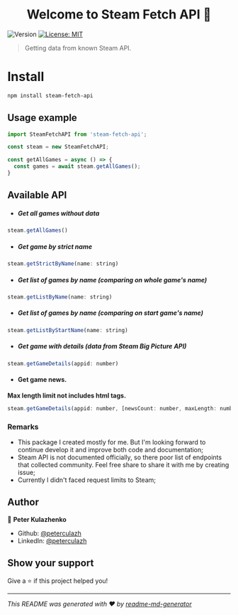 <h1 align="center">Welcome to Steam Fetch API 👋</h1>
<p>
  <img alt="Version" src="https://img.shields.io/badge/version-0.0.19-blue.svg?cacheSeconds=2592000" />
  <a href="#" target="_blank">
    <img alt="License: MIT" src="https://img.shields.io/badge/License-MIT-yellow.svg" />
  </a>
</p>

> Getting data from known Steam API.

# Install

```sh
npm install steam-fetch-api
```

## Usage example

```js
import SteamFetchAPI from 'steam-fetch-api';

const steam = new SteamFetchAPI;

const getAllGames = async () => {
  const games = await steam.getAllGames();
}
```

## Available API

- ##### Get all games without data

```js
steam.getAllGames()
```


- ##### Get game by strict name

```js
steam.getStrictByName(name: string)
```

- ##### Get list of games by name (comparing on whole game's name)

```js
steam.getListByName(name: string)
```

- ##### Get list of games by name (comparing on start game's name)

```js
steam.getListByStartName(name: string)
```

- ##### Get game with details (data from Steam Big Picture API)

```js
steam.getGameDetails(appid: number)
```

- #### Get game news. 
<strong>Max length limit not includes html tags.</strong>

```js
steam.getGameDetails(appid: number, [newsCount: number, maxLength: number])
```

### Remarks

- This package I created mostly for me. But I'm looking forward to continue develop it and improve both code and documentation;
- Steam API is not documented officially, so there poor list of endpoints that collected community. Feel free share to share it with me by creating issue;
- Currently I didn't faced request limits to Steam;



## Author

👤 **Peter Kulazhenko**

* Github: [@peterculazh](https://github.com/peterculazh)
* LinkedIn: [@peterculazh](https://linkedin.com/in/peterculazh)

## Show your support

Give a ⭐️ if this project helped you!

***
_This README was generated with ❤️ by [readme-md-generator](https://github.com/kefranabg/readme-md-generator)_
